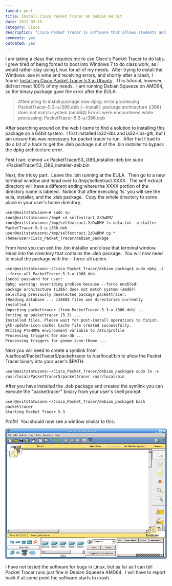 ```yaml
---
layout: post
title: Install Cisco Packet Tracer on Debian 64 bit
date: 2012-02-15
category: Cisco
description: "Cisco Packet Tracer is software that allows students and professionals to create a virtual environment of Cisco network devices on a variety of networks.  This article discusses the process of installing Cisco Packet Tracer within a 64 bit Debian Linux System."
comments: yes
outdated: yes
---
```


I am taking a class that requires me to use Cisco's Packet Tracer to do labs.  I grew tired of being forced to boot into Windows 7 to do class work, as I would rather stay using Linux for all of my needs.  After trying to install the Windows .exe in wine and receiving errors, and shortly after a crash, I found: [Installing Cisco Packet Tracer 5.3 in Ubuntu](http://www.ubuntubuzz.com/2011/05/installing-and-running-cisco-packet.html).  This tutorial, however, did not meet 100% of my needs.  I am running Debian Squeeze on AMD64, so the binary package gave the error after the EULA:

> Attempting to install package now
> dpkg: error processing PacketTracer-5.3-u.i386.deb (--install):
> package architecture (i386) does not match system (amd64)
> Errors were encountered while processing:
> PacketTracer-5.3-u.i386.deb

After searching around on the web I came to find a solution to installing this package on a 64bit system.  I first installed ia32-libs and ia32-libs-gtk, but I am unsure this was necessary for packet tracer to run.  After that I had to do a bit of a hack to get the .deb package out of the .bin installer to bypass the dpkg architecture error.

First I ran:
    chmod +x PacketTracer53_i386_installer-deb.bin
    sudo ./PacketTracer53_i386_installer-deb.bin

Next, the tricky part.  Leave the .bin running at the EULA.  Then go to a new terminal window and head over to /tmp/selfextract.XXXX.  The self extract directory will have a different ending where the XXXX portion of the directory name is labeled.  Notice that after executing 'ls' you will see the eula, installer, and the .deb package.  Copy the whole directory to some place in your user's home directory.

    user@exitstatusone~# sudo su
    root@exitstatusone:/tmp# cd selfextract.2zDwDM/
    root@exitstatusone:/tmp/selfextract.2zDwDM# ls eula.txt  installer  PacketTracer-5.3-u.i386.deb
    user@exitstatusone:/tmp/selfextract.2zDwDM# cp * /home/user/Cisco_Packet_Tracer/debian_package

From here you can exit the .bin installer and close that terminal window.  Head into the directory that contains the .deb package.  You will now need to install the package with the --force-all option.

    user@exitstatusone:~/Cisco_Packet_Tracer/debian_package$ sudo dpkg -i --force-all PacketTracer-5.3-u.i386.deb
    [sudo] password for user:
    dpkg: warning: overriding problem because --force enabled:
    package architecture (i386) does not match system (amd64)
    Selecting previously deselected package packettracer.
    (Reading database ... 134888 files and directories currently installed.)
    Unpacking packettracer (from PacketTracer-5.3-u.i386.deb) ...
    Setting up packettracer (5.3) ...
    Installed files. Please wait for post-install operations to finish..
    gtk-update-icon-cache: Cache file created successfully.
    Writing PT5HOME environment variable to /etc/profile
    Processing triggers for man-db ...
    Processing triggers for gnome-icon-theme ...


Next you will need to create a symlink from /usr/local/PacketTracer5/packettracer to /usr/local/bin to allow the Packet Tracer binary into your user's $PATH.

    user@exitstatusone:~/Cisco_Packet_Tracer/debian_package$ sudo ln -s /usr/local/PacketTracer5/packettracer /usr/local/bin

After you have installed the .deb package and created the symlink you can execute the "packettracer" binary from your user's shell prompt.

    user@exitstatusone:~/Cisco_Packet_Tracer/debian_package$ bash packettracer
    Starting Packet Tracer 5.3

Profit!  You should now see a window similar to this:

![Alt text](/assets/posts/Screenshot-Cisco-Packet-Tracer.png)

I have not tested the software for bugs in Linux, but as far as I can tell Packet Tracer runs just fine in Debian Squeeze AMD64.  I will have to report back if at some point the software starts to crash.
